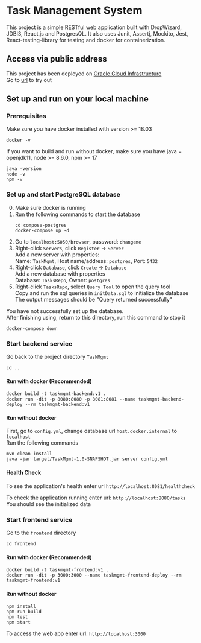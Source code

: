 # Task Management System
This project is a simple RESTful web application built with DropWizard, JDBI3, React.js and PostgresQL. It also uses Junit, Assertj, Mockito, Jest, React-testing-library for testing and docker for containerization.

## Access via public address
This project has been deployed on [Oracle Cloud Infrastructure](https://www.oracle.com/cloud/)   
Go to [url](https://www.oracle.com/cloud/) to try out

## Set up and run on your local machine

### Prerequisites
Make sure you have docker installed with version >= 18.03
```
docker -v 
```
If you want to build and run without docker, make sure you have java = openjdk11, node >= 8.6.0, npm >= 17
```
java -version 
node -v 
npm -v 
```

### Set up and start PostgreSQL database
0. Make sure docker is running
1. Run the following commands to start the database
   ```
   cd compose-postgres 
   docker-compose up -d 
   ```
2. Go to `localhost:5050/browser`, password: `changeme`
3. Right-click `Servers`, click `Register` -> `Server`   
   Add a new server with properties:  
   Name: `TaskMgmt`, Host name/address: `postgres`, Port: `5432`
4. Right-click `Database`, click `Create` -> `Database`   
   Add a new database with properties   
   Database: `TasksRepo`, Owner: `postgres`   
5. Right-click `TasksRepo`, select `Query Tool` to open the query tool   
   Copy and run the sql queries in `initData.sql` to initialize the database   
   The output messages should be "Query returned successfully"    

You have not successfully set up the database.   
After finishing using, return to this directory, run this command to stop it
```
docker-compose down 
```

### Start backend service
Go back to the project directory `TaskMgmt`
```
cd ..
```
#### Run with docker (Recommended)
```
docker build -t taskmgmt-backend:v1 . 
docker run -dit -p 8080:8080 -p 8081:8081 --name taskmgmt-backend-deploy --rm taskmgmt-backend:v1 
```

#### Run without docker
First, go to `config.yml`, change database url `host.docker.internal` to `localhost`   
Run the following commands
```
mvn clean install 
java -jar target/TaskMgmt-1.0-SNAPSHOT.jar server config.yml 
```

#### Health Check
To see the application's health enter url `http://localhost:8081/healthcheck`

To check the application running enter url: `http://localhost:8080/tasks`   
You should see the initialized data
<br/>
   
### Start frontend service
Go to the `frontend` directory
```
cd frontend
```

#### Run with docker (Recommended)
```
docker build -t taskmgmt-frontend:v1 . 
docker run -dit -p 3000:3000 --name taskmgmt-frontend-deploy --rm taskmgmt-frontend:v1 
```

#### Run without docker
```
npm install 
npm run build 
npm test 
npm start 
```

To access the web app enter url: `http://localhost:3000`   
